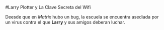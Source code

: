 #Larry Plotter y La Clave Secreta del Wifi

Deesde que en *Matrix* hubo un bug, la escuela se encuentra asediada por 
un virus contra el que **Larry** y sus amigos deberan luchar. 

